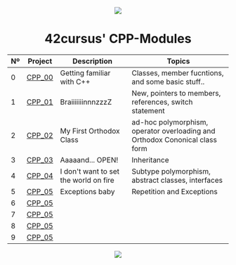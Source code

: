 <p align="center">
  <img src=https://user-images.githubusercontent.com/40824677/149224059-8a1fc9f2-31bc-4335-93b3-6017bf794668.png />
</p>

<h1 align="center">
	42cursus' CPP-Modules
</h1>

|  Nº | Project | Description | Topics |
|-----|---------|-------------|--------|
|  0  | [CPP_00](https://github.com/siiine-764/cppmodel/tree/main/module_00) | Getting familiar with C++       | Classes, member fucntions, and some basic stuff.. |
|  1  | [CPP_01](https://github.com/siiine-764/cppmodel/tree/main/module_01) | BraiiiiiiinnnzzzZ | New, pointers to members, references, switch statement	 | 
|  2  | [CPP_02](https://github.com/siiine-7=64/cppmodel/tree/main/module_02) | My First Orthodox Class      | ad-hoc polymorphism, operator overloading and Orthodox Cononical class form |
|  3  | [CPP_03](https://github.com/siiine-764/cppmodel/tree/main/module_03) | Aaaaand... OPEN!      | Inheritance |
|  4  | [CPP_04](https://github.com/siiine-764/cppmodel/tree/main/module_04) | I don't want to set the world on fire       | Subtype polymorphism, abstract classes, interfaces |
|  5  | [CPP_05](https://github.com/siiine-764/cppmodel/tree/main/module_05) | Exceptions baby      | Repetition and Exceptions |
|  6  | [CPP_05](https://github.com/siiine-764/cppmodel/tree/main/module_06) |       |  |
|  7  | [CPP_05](https://github.com/siiine-764/cppmodel/tree/main/module_07) |       |  |
|  8  | [CPP_05](https://github.com/siiine-764/cppmodel/tree/main/module_08) |       |  |
|  9  | [CPP_05](https://github.com/siiine-764/cppmodel/tree/main/module_09) |       |  |

<p align="center">
	
 <img src="https://github.com/siiine-764/cppmodel/assets/80540449/5ec64d0e-1730-490c-b6c5-873e5f0df48a"> 

</p>

